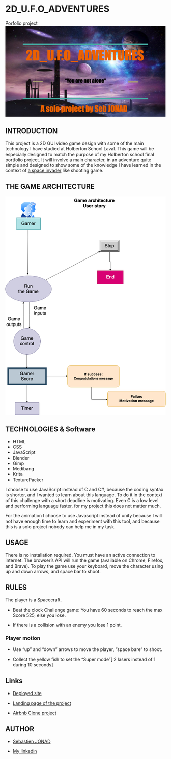 
# 2D_U.F.O_ADVENTURES

Porfolio project
![logo](logo2d.png)

## INTRODUCTION

This project is a 2D GUI video game design with some of the main technology I have studied at Holberton School Laval.
This game will be especially designed to match the purpose of my Holberton school final portfolio project.
It will involve a main character, in an adventure quite simple and designed to show some of the knowledge I have learned in the context of [a space invader](https://en.wikipedia.org/wiki/Space_Invaders) like shooting game.

## THE GAME ARCHITECTURE

![architecture](architecture.png)

## TECHNOLOGIES & Software

- HTML
- CSS
- JavaScript
- Blender
- Gimp
- Medibang
- Krita
- TexturePacker

I choose to use JavaScript instead of C and C#, because the coding syntax is shorter,  and I wanted to learn about this language. To do it in the context of this challenge with a short deadline is motivating. Even C is a low level and performing language faster, for my project this does not matter much.

For the animation I choose to use Javascript instead of unity because I will not have enough time to learn and experiment with this tool, and because this is a solo project nobody can help me in my task.

## USAGE

There is no installation required.
You must have an active connection to internet. The browser’s API will run the game (available on Chrome, Firefox, and Brave).
To play the game use your keyboard, move the character using up and down arrows, and space bar to shoot.

## RULES

The player is a Spacecraft.

- Beat the clock Challenge game: You have 60 seconds to reach the max Score 525, else you lose.

- If there is a collision with an enemy you lose 1 point.

### Player motion

- Use “up” and “down” arrows to move the player, “space bare” to shoot.

- Collect the yellow fish to set the “Super mode”[ 2 lasers instead of 1 during 10 seconds]

## Links

- [Deployed site](https://chipper-peony-be8701.netlify.app/)

- [Landing page of the project]( https://jonseb974.github.io/2D_U.F.O_ADVENTURES/ )

- [Airbnb Clone project](https://github.com/jonseb974/holbertonschool-AirBnB_clone_v4)

## AUTHOR

- [Sebastien JONAD](https://github.com/jonseb974)

- [My linkedin](https://www.linkedin.com/mynetwork/)
